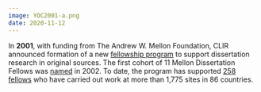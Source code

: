 ```yaml
---
image: YOC2001-a.png
date: 2020-11-12
---
```


In **2001**, with funding from The Andrew W. Mellon Foundation, CLIR announced formation of a new [fellowship program](https://web.archive.org/web/20210130214829/https://www.clir.org/fellowships/mellon/) to support dissertation research in original sources. The first cohort of 11 Mellon Dissertation Fellows was [named](https://web.archive.org/web/20210130214829/https://www.clir.org/2002/05/clir-issues-number-27/) in 2002. To date, the program has supported [258 fellows](https://web.archive.org/web/20210130214829/https://www.clir.org/fellowships/mellon/fellowshiprecipients/) who have carried out work at more than 1,775 sites in 86 countries.